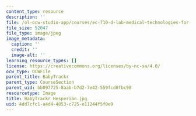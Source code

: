```yaml
---
content_type: resource
description: ''
file: /ol-ocw-studio-app/courses/ec-710-d-lab-medical-technologies-for-the-developing-world-spring-2010/4dd7cfc1a4d44853c725e11244f5f0e9_BabyTrackr_Hesperian.jpg
file_size: 52047
file_type: image/jpeg
image_metadata:
  caption: ''
  credit: ''
  image-alt: ''
learning_resource_types: []
license: https://creativecommons.org/licenses/by-nc-sa/4.0/
ocw_type: OCWFile
parent_title: BabyTrackr
parent_type: CourseSection
parent_uid: bb097725-8aab-b7d2-7e42-559fcd0fbc98
resourcetype: Image
title: BabyTrackr_Hesperian.jpg
uid: 4dd7cfc1-a4d4-4853-c725-e11244f5f0e9
---
```

